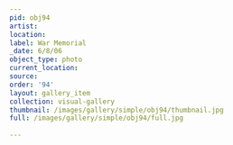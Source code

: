 ```yaml
---
pid: obj94
artist: 
location: 
label: War Memorial
_date: 6/8/06
object_type: photo
current_location: 
source: 
order: '94'
layout: gallery_item
collection: visual-gallery
thumbnail: /images/gallery/simple/obj94/thumbnail.jpg
full: /images/gallery/simple/obj94/full.jpg
 
---
```

